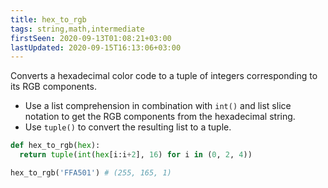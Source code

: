 ```yaml
---
title: hex_to_rgb
tags: string,math,intermediate
firstSeen: 2020-09-13T01:08:21+03:00
lastUpdated: 2020-09-15T16:13:06+03:00
---
```


Converts a hexadecimal color code to a tuple of integers corresponding to its RGB components.

- Use a list comprehension in combination with `int()` and list slice notation to get the RGB components from the hexadecimal string.
- Use `tuple()` to convert the resulting list to a tuple.

```py
def hex_to_rgb(hex):
  return tuple(int(hex[i:i+2], 16) for i in (0, 2, 4))
```

```py
hex_to_rgb('FFA501') # (255, 165, 1)
```

